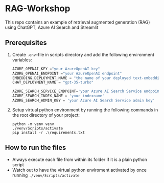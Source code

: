 # RAG-Workshop
This repo contains an example of retrieval augmented generation (RAG) using ChatGPT, Azure AI Search and Streamlit

## Prerequisites

1. Create `.env`-file in scripts directory and add the following environment variables:
    ```python 
    AZURE_OPENAI_KEY ="your AzureOpenAI key" 
    AZURE_OPENAI_ENDPOINT ="your AzureOpenAI endpoint"
    EMBEDDING_DEPLOYMENT_NAME = "the name of your deployed text-embedding model"
    CHAT_DEPLOYMENT_NAME = "gpt-35-turbo"

    AZURE_SEARCH_SERVICE_ENDPOINT='your Azure AI Search Service endpoint'
    AZURE_SEARCH_INDEX_NAME = 'your indexname'
    AZURE_SEARCH_ADMIN_KEY = 'your Azure AI Search Service admin key'
    ```
2. Setup virtual python environment by running the following commands in the root directory of your project:
    ```
    python -m venv venv
    ./venv/Scripts/activate
    pip install -r .\requirements.txt
    ```

## How to run the files
- Always execute each file from within its folder if it is a plain python script
- Watch out to have the virtual python enviroment activated by once running `./venv/Scripts/activate`